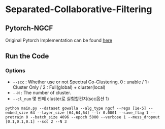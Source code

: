 # Separated-Collaborative-Filtering

## Pytorch-NGCF
Original Pytorch  Implementation can be found [here](https://github.com/liu-jc/PyTorch_NGCF)

## Run the Code

### Options
- ```--scc``` : Whether use or not Spectral Co-Clustering. 0 : unable / 1 : Cluster Only / 2 : Full(global) + cluster(local)
- ```--N``` : The number of cluster.
- ```--cl_num``` 몇 번째 cluster로 실험할건지(scc옵션 1)

```
python main.py --dataset gowalla --alg_type ngcf --regs [1e-5] --embed_size 64 --layer_size [64,64,64] --lr 0.0001 --save_flag 1 --pretrain 0 --batch_size 4096 --epoch 5000 --verbose 1 --mess_dropout [0.1,0.1,0.1] --scc 2 --N 3

```
